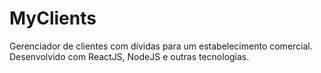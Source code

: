 # MyClients
Gerenciador de clientes com dívidas para um estabelecimento comercial. Desenvolvido com ReactJS, NodeJS e outras tecnologias. 
